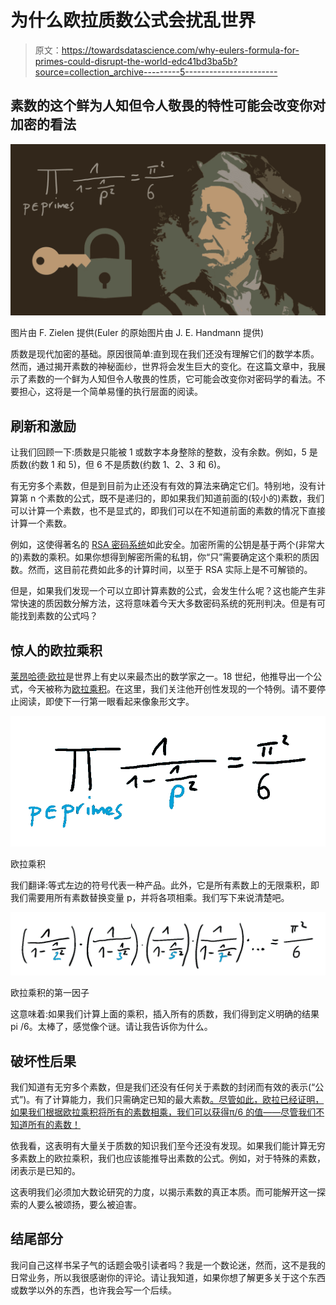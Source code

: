 # 为什么欧拉质数公式会扰乱世界

> 原文：<https://towardsdatascience.com/why-eulers-formula-for-primes-could-disrupt-the-world-edc41bd3ba5b?source=collection_archive---------5----------------------->

## 素数的这个鲜为人知但令人敬畏的特性可能会改变你对加密的看法

![](img/283c25aaec52f7e5b013fecd24da4a27.png)

图片由 F. Zielen 提供(Euler 的原始图片由 J. E. Handmann 提供)

质数是现代加密的基础。原因很简单:直到现在我们还没有理解它们的数学本质。然而，通过揭开素数的神秘面纱，世界将会发生巨大的变化。在这篇文章中，我展示了素数的一个鲜为人知但令人敬畏的性质，它可能会改变你对密码学的看法。不要担心，这将是一个简单易懂的执行层面的阅读。

## 刷新和激励

让我们回顾一下:质数是只能被 1 或数字本身整除的整数，没有余数。例如，5 是质数(约数 1 和 5)，但 6 不是质数(约数 1、2、3 和 6)。

有无穷多个素数，但是到目前为止还没有有效的算法来确定它们。特别地，没有计算第 n 个素数的公式，既不是递归的，即如果我们知道前面的(较小的)素数，我们可以计算一个素数，也不是显式的，即我们可以在不知道前面的素数的情况下直接计算一个素数。

例如，这使得著名的 [RSA 密码系统](https://en.wikipedia.org/wiki/RSA_(cryptosystem))如此安全。加密所需的公钥是基于两个(非常大的)素数的乘积。如果你想得到解密所需的私钥，你“只”需要确定这个乘积的质因数。然而，这目前花费如此多的计算时间，以至于 RSA 实际上是不可解锁的。

但是，如果我们发现一个可以立即计算素数的公式，会发生什么呢？这也能产生非常快速的质因数分解方法，这将意味着今天大多数密码系统的死刑判决。但是有可能找到素数的公式吗？

## 惊人的欧拉乘积

[莱昂哈德·欧拉](https://en.wikipedia.org/wiki/Leonhard_Euler)是世界上有史以来最杰出的数学家之一。18 世纪，他推导出一个公式，今天被称为[欧拉乘积](https://en.wikipedia.org/wiki/Euler_product)。在这里，我们关注他开创性发现的一个特例。请不要停止阅读，即使下一行第一眼看起来像象形文字。

![](img/a691601eb5562b7653aa561c592104cf.png)

欧拉乘积

我们翻译:等式左边的符号代表一种产品。此外，它是所有素数上的无限乘积，即我们需要用所有素数替换变量 p，并将各项相乘。我们写下来说清楚吧。

![](img/095ec48d3ec4041ccc17d3f85123fc7a.png)

欧拉乘积的第一因子

这意味着:如果我们计算上面的乘积，插入所有的质数，我们得到定义明确的结果 pi /6。太棒了，感觉像个谜。请让我告诉你为什么。

## 破坏性后果

我们知道有无穷多个素数，但是我们还没有任何关于素数的封闭而有效的表示(“公式”)。有了计算能力，我们只需确定已知的最大素数[。尽管如此，欧拉已经证明，如果我们根据欧拉乘积将所有的素数相乘，我们可以获得π/6 的值——尽管我们不知道所有的素数！](https://en.wikipedia.org/wiki/Largest_known_prime_number)

依我看，这表明有大量关于质数的知识我们至今还没有发现。如果我们能计算无穷多素数上的欧拉乘积，我们也应该能推导出素数的公式。例如，对于特殊的素数，闭表示是已知的。

这表明我们必须加大数论研究的力度，以揭示素数的真正本质。而可能解开这一探索的人要么被颂扬，要么被迫害。

## 结尾部分

我问自己这样书呆子气的话题会吸引读者吗？我是一个数论迷，然而，这不是我的日常业务，所以我很感谢你的评论。请让我知道，如果你想了解更多关于这个东西或数学以外的东西，也许我会写一个后续。